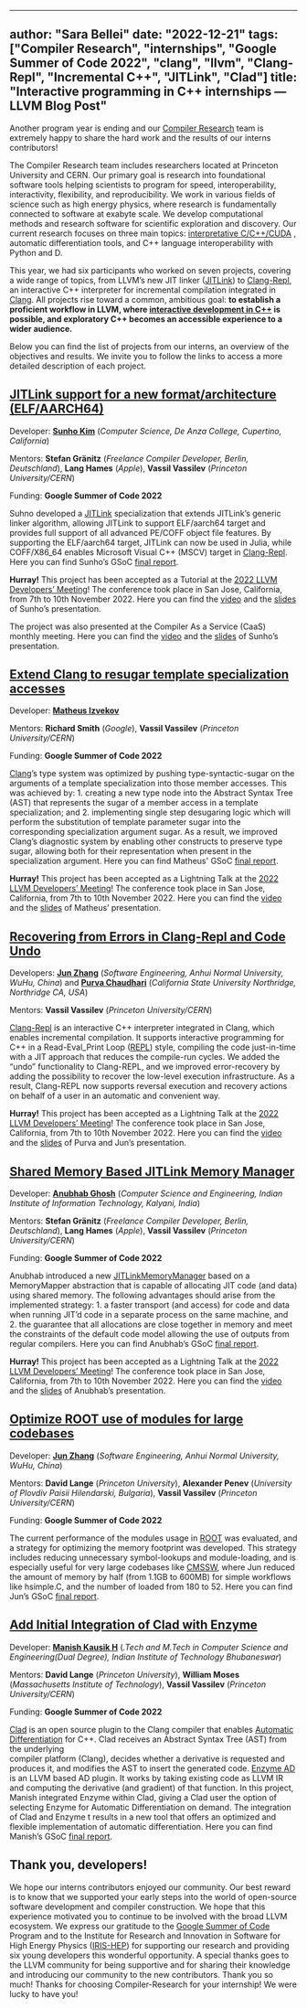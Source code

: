 ---
author: "Sara Bellei"
date: "2022-12-21"
tags: ["Compiler Research", "internships", "Google Summer of Code 2022", "clang", "llvm", "Clang-Repl", "Incremental C++", "JITLink", "Clad"]
title: "Interactive programming in C++ internships — LLVM 
Blog Post"
----------------------------------------------------------------


Another program year is ending and our <a href="https://compiler-research.org/">Compiler Research</a> 
team is extremely happy to share the hard work and the results of our interns 
contributors!

The Compiler Research team includes researchers located at Princeton University 
and CERN. 
Our primary goal is research into foundational software tools helping scientists 
to program for speed, interoperability, interactivity, flexibility, and 
reproducibility. We work in various fields of science such as high energy 
physics, where research is fundamentally connected to software at exabyte scale. 
We develop computational methods and research software for scientific 
exploration and discovery. Our current research focuses on three main topics: 
<a href="https://compiler-research.org/interactive_cpp">interpretative C/C++/CUDA</a>
, automatic differentiation tools, and C++ language interoperability with Python
 and D.

This year, we had six participants who worked on seven projects, covering a wide 
range of topics, from LLVM’s new JIT linker 
(<a href="https://llvm.org/docs/JITLink.html#jit-linking">JITLink</a>) to 
<a href="https://clang.llvm.org/docs/ClangRepl.html">Clang-Repl</a>, 
an interactive C++ interpreter for incremental compilation integrated 
in <a href="https://clang.llvm.org/">Clang</a>. All projects rise toward a 
common, ambitious goal: **to establish a proficient workflow in LLVM, 
where <a href="https://compiler-research.org/interactive_cpp">interactive 
development in C++</a> is possible, and exploratory C++ becomes an accessible 
experience to a wider audience.**

Below you can find the list of projects from our interns, an overview of the 
objectives and results. We invite you to follow the links to access a more 
detailed description of each project.

<a href="https://compiler-research.org/assets/docs/Sunho_Kim_GSoC22_Report.pdf">JITLink support for a new format/architecture (ELF/AARCH64)</a>
------------------------------------------------------------------------------------------------------------------------------------------------
Developer: **<a href="https://github.com/sunho">Sunho Kim</a>** 
(*Computer Science, De Anza College, Cupertino, California*)

Mentors: **Stefan Gränitz** (*Freelance Compiler Developer, Berlin, 
Deutschland*), 
**Lang Hames** (*Apple*), **Vassil Vassilev** (*Princeton University/CERN*)

Funding: **Google Summer of Code 2022**

Suhno developed a <a href="https://llvm.org/docs/JITLink.html#jit-linking">JITLink</a> 
specialization that extends JITLink’s generic linker algorithm, allowing 
JITLink to support ELF/aarch64 target and provides full support of all advanced 
PE/COFF object file features. By supporting the ELF/aarch64 target, JITLink can 
now be used in Julia, while COFF/X86_64 enables Microsoft Visual C++ (MSCV) 
target in <a href="https://clang.llvm.org/docs/ClangRepl.html">Clang-Repl</a>. 
Here you can find Sunho’s GSoC 
<a href="https://compiler-research.org/assets/docs/Sunho_Kim_GSoC22_Report.pdf">final report</a>.

**Hurray!** This project has been accepted as a Tutorial at the 
<a href="https://llvm.swoogo.com/2022devmtg/speakers">2022 LLVM Developers’ Meeting</a>! 
The conference took place in San Jose, California, from 7th to 10th November 
2022. 
Here you can find the 
<a href="https://www.youtube.com/watch?v=UwHgCqQ2DDA&list=PL_R5A0lGi1ACZDCQw533fo2dBljmOqIYx&index=42">video</a> 
and the <a href="https://llvm.org/devmtg/2022-11/slides/Tutorial2-JITLink.pdf">slides</a> 
of Sunho’s presentation. 

The project was also presented at the Compiler As a Service (CaaS) monthly 
meeting. Here you can find the <a href="https://www.youtube.com/watch?v=_5_gm58sQIg">video</a> 
and the <a href="https://compiler-research.org/assets/presentations/S_Kim-Jitlink_Coff.pdf">slides</a> 
of Sunho’s presentation. 

<a href="https://compiler-research.org/blogs/gsoc22_izvekov_experience_blog/">Extend Clang to resugar template specialization accesses</a>
------------------------------------------------------------------------------------------------------------------------------------------
Developer: **<a href="https://github.com/mizvekov">Matheus Izvekov</a>**

Mentors: **Richard Smith** (*Google*), **Vassil Vassilev** (*Princeton 
University/CERN*)

Funding: **Google Summer of Code 2022**

<a href="https://clang.llvm.org/">Clang</a>’s type system was optimized by 
pushing type-syntactic-sugar on the arguments of a template specialization into 
those member accesses. This was achieved by: 1. creating a new type node into 
the Abstract Syntax Tree (AST) that represents the sugar of a member access in 
a template specialization; and 2. implementing single step desugaring logic 
which will perform the substitution of template parameter sugar into the 
corresponding specialization argument sugar. As a result, we improved Clang’s 
diagnostic system by enabling other constructs to preserve type sugar, allowing 
both for their representation when present in the specialization argument.
Here you can find Matheus' GSoC 
<a href="https://compiler-research.org/assets/docs/Matheus_Izvekov_GSoC22_Report.pdf">final report</a>.

**Hurray!** This project has been accepted as a Lightning Talk at the 
<a href="https://llvm.swoogo.com/2022devmtg/speakers">2022 LLVM Developers’ Meeting</a>! 
The conference took place in San Jose, California, from 7th to 10th November 
2022.
Here you can find the <a href="https://www.youtube.com/watch?v=bZ2HPrSkTZI">video</a> 
and the 
<a href="https://llvm.org/devmtg/2022-11/slides/Lightning9-TypeResugaringInClang%20.pdf">slides</a>
 of Matheus’ presentation. 


<a href="https://compiler-research.org/blogs/gsoc22_zhang_chaudhari_experience_blog/">Recovering from Errors in Clang-Repl and Code Undo</a>
--------------------------------------------------------------------------------------------------------------------------------------------
Developers: **<a href="https://github.com/junaire">Jun Zhang</a>** 
(*Software Engineering, Anhui Normal University, WuHu, China*) and 
**<a href="https://github.com/Purva-Chaudhari">Purva Chaudhari</a>** 
(*California State University Northridge, Northridge CA, USA*)

Mentors: **Vassil Vassilev** (*Princeton University/CERN*)

<a href="https://clang.llvm.org/docs/ClangRepl.html">Clang-Repl</a> is an 
interactive C++ interpreter integrated in Clang, which enables incremental 
compilation. It supports interactive programming for C++ in a 
Read-Eval_Print Loop 
(<a href="https://en.wikipedia.org/wiki/Read%E2%80%93eval%E2%80%93print_loop">REPL</a>) 
style, compiling the code just-in-time with a JIT approach that reduces the 
compile-run cycles. We added the “undo” functionality to Clang-REPL, and we 
improved error-recovery by adding the possibility to recover the low-level 
execution infrastructure. As a result, Clang-REPL now supports reversal 
execution and recovery actions on behalf of a user in an automatic and 
convenient way.

**Hurray!** This project has been accepted as a Lightning Talk at the
 <a href="https://llvm.swoogo.com/2022devmtg/speakers">2022 LLVM Developers’ Meeting</a>! 
 The conference took place in San Jose, California, from 7th to 10th November
  2022.
Here you can find the <a href="https://www.youtube.com/watch?v=LSPBPC2av54">video</a> 
and the 
<a href="https://llvm.org/devmtg/2022-11/slides/Lightning6-RecoveringFromErrorsInClang-ReplAndCodeUndo.pdf">slides</a>
 of Purva and Jun’s presentation. 

<a href="https://compiler-research.org/blogs/gsoc22_ghosh_experience_blog/">Shared Memory Based JITLink Memory Manager</a>
--------------------------------------------------------------------------------------------------------------------------

Developer: **<a href="https://github.com/argentite">Anubhab Ghosh</a>** 
(*Computer Science and Engineering, Indian Institute of Information Technology, Kalyani, India*)

Mentors: **Stefan Gränitz** (*Freelance Compiler Developer, Berlin, Deutschland*), 
**Lang Hames** (*Apple*), **Vassil Vassilev** (*Princeton University/CERN*)

Funding: **Google Summer of Code 2022**

Anubhab introduced a new <a href="https://llvm.org/docs/JITLink.html">JITLinkMemoryManager</a> 
based on a MemoryMapper abstraction that is capable of allocating JIT code 
(and data) using shared memory. The following advantages should arise from the 
implemented strategy: 1. a faster transport (and access) for code and data when 
running JIT’d code in a separate process on the same machine, and 2. the 
guarantee that all allocations are close together in memory and meet the 
constraints of the default code model allowing the use of outputs from regular 
compilers.
Here you can find Anubhab’s GSoC 
<a href="https://compiler-research.org/assets/docs/Anubhab_Ghosh_GSoC2022_Report.pdf">final report</a>.

**Hurray!** This project has been accepted as a Lightning Talk at the 
<a href="https://llvm.swoogo.com/2022devmtg/speakers">2022 LLVM Developers’ Meeting</a>! 
The conference took place in San Jose, California, from 7th to 10th November 
2022. 
Here you can find the <a href="https://www.youtube.com/watch?v=dosXtBAFWiE">video</a> 
and the 
<a href="https://llvm.org/devmtg/2022-11/slides/Lightning4-EfficientJIT-basedRemoteExecution.pdf">slides</a>
 of Anubhab’s presentation. 


<a href="https://hepsoftwarefoundation.org/gsoc/blogs/2022/blog_ROOT_JunZhang.html">Optimize ROOT use of modules for large codebases</a>
-----------------------------------------------------------------------------------------------------------------------------------------
Developer: **<a href="https://github.com/junaire">Jun Zhang</a>**
(*Software Engineering, Anhui Normal University, WuHu, China*)

Mentors: **David Lange** (*Princeton University*), **Alexander Penev** 
(*University of Plovdiv Paisii Hilendarski, Bulgaria*), **Vassil Vassilev** 
(*Princeton University/CERN*)

Funding: **Google Summer of Code 2022**

The current performance of the modules usage in <a href="https://root.cern/">ROOT</a> 
was evaluated, and a strategy for optimizing the memory footprint was developed. 
This strategy includes reducing unnecessary symbol-lookups and module-loading, 
and is especially useful for very large codebases like <a href="https://cms-sw.github.io/">CMSSW</a>, 
where Jun reduced the amount of memory by half (from 1.1GB to 600MB) for simple 
workflows like hsimple.C, and the number of loaded from 180 to 52. 
Here you can find Jun’s GSoC 
<a href="https://compiler-research.org/assets/docs/Jun_Zhang_GSoC22_Report.pdf">final report</a>.



<a href="https://hepsoftwarefoundation.org/gsoc/blogs/2022/blog_CompilerResearch-ManishKausik.html">Add Initial Integration of Clad with Enzyme</a>
---------------------------------------------------------------------------------------------------------------------------------------------------
Developer: **<a href="https://github.com/Nirhar">Manish Kausik H</a>** 
(*.Tech and M.Tech in Computer Science and Engineering(Dual Degree), 
Indian Institute of Technology Bhubaneswar*)

Mentors: **David Lange** (*Princeton University*), **William Moses** 
(*Massachusetts Institute of Technology*), **Vassil Vassilev** (*Princeton University/CERN*)

Funding: **Google Summer of Code 2022**

<a href="https://clad.readthedocs.io/en/latest/index.html">Clad</a> is an open 
source plugin to the Clang compiler that enables <a href="https://en.wikipedia.org/wiki/Automatic_differentiation">Automatic Differentiation</a> 
for C++. Clad receives an Abstract Syntax Tree (AST) from the underlying  
compiler platform (Clang), decides whether a derivative is requested and 
produces it, and modifies the AST to insert the generated code.
<a href="https://enzyme.mit.edu/">Enzyme AD</a> is an LLVM based AD plugin. 
It works by taking existing code as LLVM IR and computing the derivative 
(and gradient) of that function. 
In this project, Manish integrated Enzyme within Clad, giving a Clad user the 
option of selecting Enzyme for Automatic Differentiation on demand. The 
integration of Clad and Enzyme t results in a new tool that offers an optimized 
and flexible implementation of automatic differentiation. 
Here you can find Manish’s GSoC 
<a href="https://compiler-research.org/assets/docs/Manish_Kausik_H_GSoC22_Report.pdf">final report</a>.

Thank you, developers!
----------------------

We hope our interns contributors enjoyed our community. Our best reward is to 
know that we  supported your early steps into the world of open-source software 
development and compiler construction. We hope that this experience motivated 
you to continue to be involved with the broad LLVM ecosystem.
We express our gratitude to the <a href="https://summerofcode.withgoogle.com/">Google Summer of Code</a> 
Program and to the Institute for Research and Innovation in Software for High 
Energy Physics (<a href="https://iris-hep.org/">IRIS-HEP</a>) for supporting our 
research and providing six young developers this wonderful opportunity.
A special thanks goes to the LLVM community for being supportive and for sharing 
their knowledge and introducing our community to the new contributors. Thank you 
so much!
Thanks for choosing Compiler-Research for your internship! We were lucky to 
have you!


